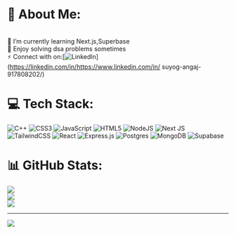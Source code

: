 # 💫 About Me:
<br>🌱 I’m currently learning Next.js,Superbase<br>💬 Enjoy solving dsa problems sometimes<br>⚡ Connect with on:[![LinkedIn](https://img.shields.io/badge/LinkedIn-%230077B5.svg?logo=linkedin&logoColor=white)](https://linkedin.com/in/https://www.linkedin.com/in/ suyog-angaj-917808202/) 




# 💻 Tech Stack:
![C++](https://img.shields.io/badge/c++-%2300599C.svg?style=for-the-badge&logo=c%2B%2B&logoColor=white) ![CSS3](https://img.shields.io/badge/css3-%231572B6.svg?style=for-the-badge&logo=css3&logoColor=white) ![JavaScript](https://img.shields.io/badge/javascript-%23323330.svg?style=for-the-badge&logo=javascript&logoColor=%23F7DF1E) ![HTML5](https://img.shields.io/badge/html5-%23E34F26.svg?style=for-the-badge&logo=html5&logoColor=white) ![NodeJS](https://img.shields.io/badge/node.js-6DA55F?style=for-the-badge&logo=node.js&logoColor=white) ![Next JS](https://img.shields.io/badge/Next-black?style=for-the-badge&logo=next.js&logoColor=white) ![TailwindCSS](https://img.shields.io/badge/tailwindcss-%2338B2AC.svg?style=for-the-badge&logo=tailwind-css&logoColor=white) ![React](https://img.shields.io/badge/react-%2320232a.svg?style=for-the-badge&logo=react&logoColor=%2361DAFB) ![Express.js](https://img.shields.io/badge/express.js-%23404d59.svg?style=for-the-badge&logo=express&logoColor=%2361DAFB) ![Postgres](https://img.shields.io/badge/postgres-%23316192.svg?style=for-the-badge&logo=postgresql&logoColor=white) ![MongoDB](https://img.shields.io/badge/MongoDB-%234ea94b.svg?style=for-the-badge&logo=mongodb&logoColor=white) ![Supabase](https://img.shields.io/badge/Supabase-3ECF8E?style=for-the-badge&logo=supabase&logoColor=white)
# 📊 GitHub Stats:
![](https://github-readme-stats.vercel.app/api?username=Suya6021&theme=vue-dark&hide_border=true&include_all_commits=true&count_private=false)<br/>
![](https://github-readme-streak-stats.herokuapp.com/?user=Suya6021&theme=vue-dark&hide_border=true)<br/>
![](https://github-readme-stats.vercel.app/api/top-langs/?username=Suya6021&theme=vue-dark&hide_border=true&include_all_commits=true&count_private=false&layout=compact)

---
[![](https://visitcount.itsvg.in/api?id=Suya6021&icon=0&color=0)](https://visitcount.itsvg.in)

<!-- Proudly created with GPRM ( https://gprm.itsvg.in ) -->
